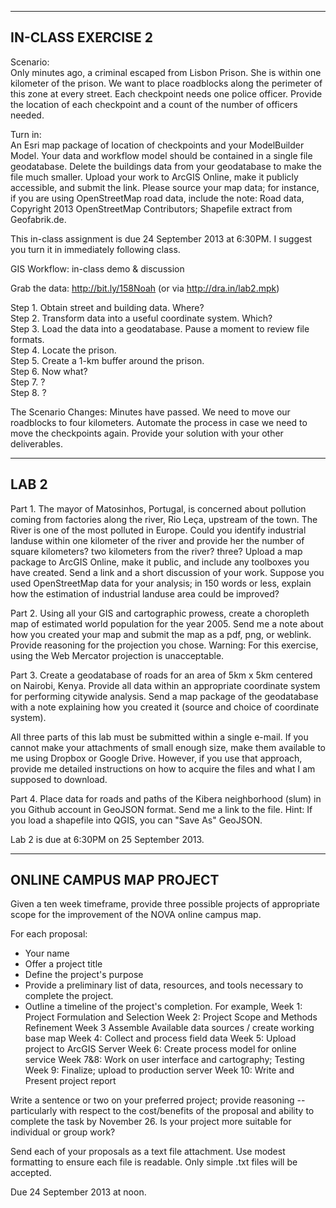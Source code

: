 -----------------
IN-CLASS EXERCISE 2
-----------------
  
Scenario:  
Only minutes ago, a criminal escaped from Lisbon Prison. She is within one kilometer of the prison. We want to place roadblocks along the perimeter of this zone at every street. Each checkpoint needs one police officer. Provide the location of each checkpoint and a count of the number of officers needed.

Turn in:  
An Esri map package of location of checkpoints and your ModelBuilder Model. Your data and workflow model should be contained in a single file geodatabase. Delete the buildings data from your geodatabase to make the file much smaller. Upload your work to ArcGIS Online, make it publicly accessible, and submit the link. Please source your map data; for instance, if you are using OpenStreetMap road data, include the note: Road data, Copyright 2013 OpenStreetMap Contributors; Shapefile extract from Geofabrik.de. 
  
This in-class assignment is due 24 September 2013 at 6:30PM. I suggest you turn it in immediately following class.
  
GIS Workflow: in-class demo & discussion
  
Grab the data: http://bit.ly/158Noah (or via http://dra.in/lab2.mpk)
  
Step 1. Obtain street and building data. Where?  
Step 2. Transform data into a useful coordinate system. Which?  
Step 3. Load the data into a geodatabase. Pause a moment to review file formats.  
Step 4. Locate the prison.  
Step 5. Create a 1-km buffer around the prison.  
Step 6. Now what?  
Step 7. ?  
Step 8. ?  
  
The Scenario Changes:
Minutes have passed. We need to move our roadblocks to four kilometers. Automate the process in case we need to move the checkpoints again. Provide your solution with your other deliverables.
  
  
-----------------
LAB 2
-----------------
Part 1.
The mayor of Matosinhos, Portugal, is concerned about pollution coming from factories along the river, Rio Leça, upstream of the town. The River is one of the most polluted in Europe. Could you identify industrial landuse within one kilometer of the river and provide her the number of square kilometers? two kilometers from the river? three? Upload a map package to ArcGIS Online, make it public, and include any toolboxes you have created. Send a link and a short discussion of your work. Suppose you used OpenStreetMap data for your analysis; in 150 words or less, explain how the estimation of industrial landuse area could be improved?

Part 2. 
Using all your GIS and cartographic prowess, create a choropleth map of estimated world population for the year 2005. Send me a note about how you created your map and submit the map as a pdf, png, or weblink. Provide reasoning for the projection you chose. Warning: For this exercise, using the Web Mercator projection is unacceptable.

Part 3.
Create a geodatabase of roads for an area of 5km x 5km centered on Nairobi, Kenya. Provide all data within an appropriate coordinate system for performing citywide analysis. Send a map package of the geodatabase with a note explaining how you created it (source and choice of coordinate system).

All three parts of this lab must be submitted within a single e-mail. If you cannot make your attachments of small enough size, make them available to me using Dropbox or Google Drive. However, if you use that approach, provide me detailed instructions on how to acquire the files and what I am supposed to download.

Part 4. Place data for roads and paths of the Kibera neighborhood (slum) in you Github account in GeoJSON format. Send me a link to the file. Hint: If you load a shapefile into QGIS, you can "Save As" GeoJSON.

Lab 2 is due at 6:30PM on 25 September 2013.


---------------------
ONLINE CAMPUS MAP PROJECT
---------------------

Given a ten week timeframe, provide three possible projects of appropriate scope for the improvement of the NOVA online campus map.

For each proposal:

* Your name
* Offer a project title
* Define the project's purpose
* Provide a preliminary list of data, resources, and tools necessary to complete the project.
* Outline a timeline of the project's completion. For example,
	Week 1: Project Formulation and Selection
	Week 2: Project Scope and Methods Refinement
	Week 3 Assemble Available data sources / create working base map
	Week 4: Collect and process field data
	Week 5: Upload project to ArcGIS Server
	Week 6: Create process model for online service
	Week 7&8: Work on user interface and cartography; Testing
	Week 9: Finalize; upload to production server
	Week 10: Write and Present project report

Write a sentence or two on your preferred project; provide reasoning -- particularly with respect to the cost/benefits of the proposal and ability to complete the task by November 26. Is your project more suitable for individual or group work?

Send each of your proposals as a text file attachment. Use modest formatting to ensure each file is readable. Only simple .txt files will be accepted.

Due 24 September 2013 at noon.
